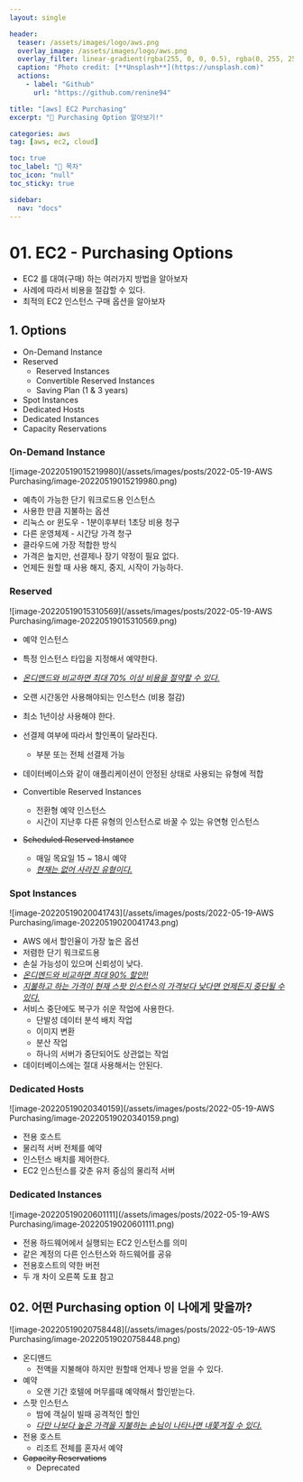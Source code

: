 ```yaml
---
layout: single

header:
  teaser: /assets/images/logo/aws.png
  overlay_image: /assets/images/logo/aws.png
  overlay_filter: linear-gradient(rgba(255, 0, 0, 0.5), rgba(0, 255, 255, 0.5))
  caption: "Photo credit: [**Unsplash**](https://unsplash.com)"
  actions:
    - label: "Github"
      url: "https://github.com/renine94"

title: "[aws] EC2 Purchasing"
excerpt: "🚀 Purchasing Option 알아보기!"

categories: aws
tag: [aws, ec2, cloud]

toc: true
toc_label: "📕 목차"
toc_icon: "null"
toc_sticky: true

sidebar:
  nav: "docs"
---
```


# 01. EC2 - Purchasing Options

<div class="notice--success">
  <ul>
    <li> EC2 를 대여(구매) 하는 여러가지 방법을 알아보자 </li>
    <li> 사례에 따라서 비용을 절감할 수 있다. </li>
    <li> 최적의 EC2 인스턴스 구매 옵션을 알아보자 </li>
  </ul>
</div>



## 1. Options

- On-Demand Instance
- Reserved
  - Reserved Instances
  - Convertible Reserved Instances
  - Saving Plan (1 & 3 years)
- Spot Instances
- Dedicated Hosts
- Dedicated Instances
- Capacity Reservations



### On-Demand Instance

![image-20220519015219980](/assets/images/posts/2022-05-19-AWS Purchasing/image-20220519015219980.png)

- 예측이 가능한 단기 워크로드용 인스턴스
- 사용한 만큼 지불하는 옵션
- 리눅스 or 윈도우 - 1분이후부터 1초당 비용 청구
- 다른 운영체제 - 시간당 가격 청구
- 클라우드에 가장 적합한 방식
- 가격은 높지만, 선결제나 장기 약정이 필요 없다.
- 언제든 원할 때 사용 해지, 중지, 시작이 가능하다.

### Reserved

![image-20220519015310569](/assets/images/posts/2022-05-19-AWS Purchasing/image-20220519015310569.png)

- 예약 인스턴스
- 특정 인스턴스 타입을 지정해서 예약한다.
- *<u>온디맨드와 비교하면 최대 70% 이상 비용을 절약할 수 있다.</u>*
- 오랜 시간동안 사용해야되는 인스턴스 (비용 절감)
- 최소 1년이상 사용해야 한다.
- 선결제 여부에 따라서 할인폭이 달라진다.
  - 부분 또는 전체 선결제 가능
- 데이터베이스와 같이 애플리케이션이 안정된 상태로 사용되는 유형에 적합



- Convertible Reserved Instances
  - 전환형 예약 인스턴스
  - 시간이 지난후 다른 유형의 인스턴스로 바꿀 수 있는 유연형 인스턴스
- ~~Scheduled Reserved Instance~~
  - 매일 목요일 15 ~ 18시 예약
  - *<u>현재는 없어 사라진 유형이다.</u>*

### Spot Instances 

![image-20220519020041743](/assets/images/posts/2022-05-19-AWS Purchasing/image-20220519020041743.png)

- AWS 에서 할인율이 가장 높은 옵션
- 저렴한 단기 워크로드용
- 손실 가능성이 있으며 신뢰성이 낮다.
- *<u>온디멘드와 비교하면 최대 90% 할인!!</u>*
- *<u>지불하고 하는 가격이 현재 스팟 인스턴스의 가격보다 낮다면 언제든지 중단될 수 있다.</u>*
- 서비스 중단에도 복구가 쉬운 작업에 사용한다.
  - 단발성 데이터 분석 배치 작업
  - 이미지 변환
  - 분산 작업
  - 하나의 서버가 중단되어도 상관없는 작업
- 데이터베이스에는 절대 사용해서는 안된다.

### Dedicated Hosts

![image-20220519020340159](/assets/images/posts/2022-05-19-AWS Purchasing/image-20220519020340159.png)

- 전용 호스트
- 물리적 서버 전체를 예약
- 인스턴스 배치를 제어한다.
- EC2 인스턴스를 갖춘 유저 중심의 물리적 서버

### Dedicated Instances

![image-20220519020601111](/assets/images/posts/2022-05-19-AWS Purchasing/image-20220519020601111.png)

- 전용 하드웨어에서 실행되는 EC2 인스턴스를 의미
- 같은 계정의 다른 인스턴스와 하드웨어를 공유
- 전용호스트의 약한 버전
- 두 개 차이 오른쪽 도표 참고



## 02. 어떤 Purchasing option 이 나에게 맞을까?

![image-20220519020758448](/assets/images/posts/2022-05-19-AWS Purchasing/image-20220519020758448.png)

- 온디맨드
  - 전액을 지불해야 하지만 원할때 언제나 방을 얻을 수 있다.
- 예약
  - 오랜 기간 호텔에 머무를때 예약해서 할인받는다.
- 스팟 인스턴스
  - 밤에 객실이 빌때 공격적인 할인
  - *<u>다만 나보다 높은 가격을 지불하는 손님이 나타나면 내쫓겨질 수 있다.</u>*
- 전용 호스트
  - 리조트 전체를 혼자서 예약
- ~~Capacity Reservations~~
  - Deprecated
